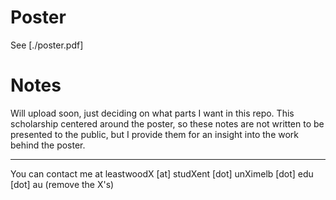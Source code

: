 # Poster

See [./poster.pdf]

# Notes
Will upload soon, just deciding on what parts I want in this repo. This scholarship centered around the poster, so these notes are not written to be presented to the public, but I provide them for an insight into the work behind the poster.

---

You can contact me at leastwoodX [at] studXent [dot] unXimelb [dot] edu [dot] au (remove the X's)

